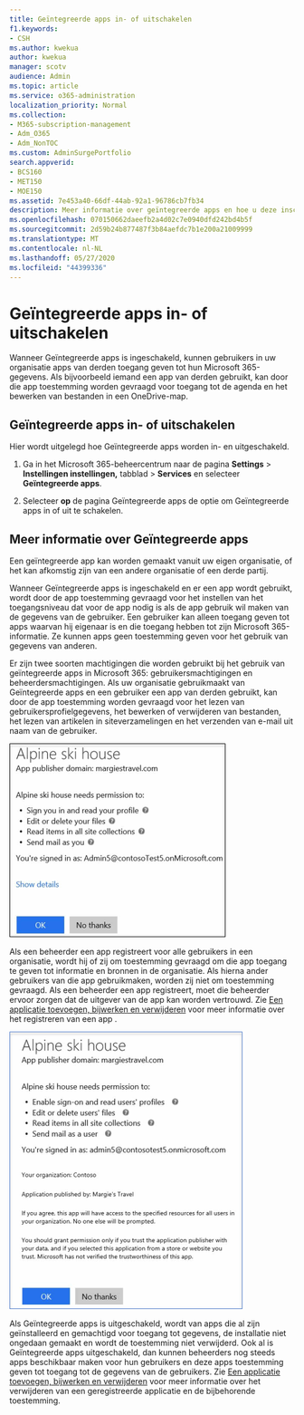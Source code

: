 ```yaml
---
title: Geïntegreerde apps in- of uitschakelen
f1.keywords:
- CSH
ms.author: kwekua
author: kwekua
manager: scotv
audience: Admin
ms.topic: article
ms.service: o365-administration
localization_priority: Normal
ms.collection:
- M365-subscription-management
- Adm_O365
- Adm_NonTOC
ms.custom: AdminSurgePortfolio
search.appverid:
- BCS160
- MET150
- MOE150
ms.assetid: 7e453a40-66df-44ab-92a1-96786cb7fb34
description: Meer informatie over geïntegreerde apps en hoe u deze inschakelen om apps van derden toegang te geven tot de Microsoft 365-informatie van gebruikers.
ms.openlocfilehash: 070150662daeefb2a4d02c7e0940dfd242bd4b5f
ms.sourcegitcommit: 2d59b24b877487f3b84aefdc7b1e200a21009999
ms.translationtype: MT
ms.contentlocale: nl-NL
ms.lasthandoff: 05/27/2020
ms.locfileid: "44399336"
---
```

# <a name="turning-integrated-apps-on-or-off"></a>Geïntegreerde apps in- of uitschakelen

Wanneer Geïntegreerde apps is ingeschakeld, kunnen gebruikers in uw organisatie apps van derden toegang geven tot hun Microsoft 365-gegevens. Als bijvoorbeeld iemand een app van derden gebruikt, kan door die app toestemming worden gevraagd voor toegang tot de agenda en het bewerken van bestanden in een OneDrive-map.

## <a name="turning-integrated-apps-on-or-off"></a>Geïntegreerde apps in- of uitschakelen
<a name="__toc379982114"> </a>

Hier wordt uitgelegd hoe Geïntegreerde apps worden in- en uitgeschakeld.

1. Ga in het Microsoft 365-beheercentrum naar de pagina **Settings** \> **Instellingen instellingen,** tabblad \> **Services** en selecteer **Geïntegreerde apps**.

2. Selecteer **op** de pagina Geïntegreerde apps de optie om Geïntegreerde apps in of uit te schakelen.

## <a name="more-info-on-integrated-apps"></a>Meer informatie over Geïntegreerde apps
<a name="__toc379982114"> </a>

Een geïntegreerde app kan worden gemaakt vanuit uw eigen organisatie, of het kan afkomstig zijn van een andere organisatie of een derde partij.

Wanneer Geïntegreerde apps is ingeschakeld en er een app wordt gebruikt, wordt door de app toestemming gevraagd voor het instellen van het toegangsniveau dat voor de app nodig is als de app gebruik wil maken van de gegevens van de gebruiker. Een gebruiker kan alleen toegang geven tot apps waarvan hij eigenaar is en die toegang hebben tot zijn Microsoft 365-informatie. Ze kunnen apps geen toestemming geven voor het gebruik van gegevens van anderen.

Er zijn twee soorten machtigingen die worden gebruikt bij het gebruik van geïntegreerde apps in Microsoft 365: gebruikersmachtigingen en beheerdersmachtigingen. Als uw organisatie gebruikmaakt van Geïntegreerde apps en een gebruiker een app van derden gebruikt, kan door de app toestemming worden gevraagd voor het lezen van gebruikersprofielgegevens, het bewerken of verwijderen van bestanden, het lezen van artikelen in siteverzamelingen en het verzenden van e-mail uit naam van de gebruiker.

![Gebruikersmachtigingen voor geïntegreerde apps](../../media/bb9a6cf8-da39-4ac0-9e40-cde03a81c121.gif)

Als een beheerder een app registreert voor alle gebruikers in een organisatie, wordt hij of zij om toestemming gevraagd om die app toegang te geven tot informatie en bronnen in de organisatie. Als hierna ander gebruikers van die app gebruikmaken, worden zij niet om toestemming gevraagd. Als een beheerder een app registreert, moet die beheerder ervoor zorgen dat de uitgever van de app kan worden vertrouwd. Zie [Een applicatie toevoegen, bijwerken en verwijderen](https://go.microsoft.com/fwlink/p/?LinkID=518600) voor meer informatie over het registreren van een app .

![Beheerdersmachtigingen voor geïntegreerde apps](../../media/e24aa504-bf10-446c-a9d5-45a6f2655187.gif)

Als Geïntegreerde apps is uitgeschakeld, wordt van apps die al zijn geïnstalleerd en gemachtigd voor toegang tot gegevens, de installatie niet ongedaan gemaakt en wordt de toestemming niet verwijderd. Ook al is Geïntegreerde apps uitgeschakeld, dan kunnen beheerders nog steeds apps beschikbaar maken voor hun gebruikers en deze apps toestemming geven tot toegang tot de gegevens van de gebruikers. Zie [Een applicatie toevoegen, bijwerken en verwijderen](https://go.microsoft.com/fwlink/?LinkID=518600&amp;clcid=0x409) voor meer informatie over het verwijderen van een geregistreerde applicatie en de bijbehorende toestemming.


